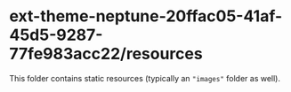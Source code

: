# ext-theme-neptune-20ffac05-41af-45d5-9287-77fe983acc22/resources

This folder contains static resources (typically an `"images"` folder as well).
